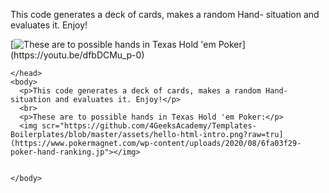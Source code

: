 
This code generates a deck of cards, makes a random Hand- situation and evaluates it. Enjoy!

[![These are to possible hands in Texas Hold 'em Poker]([https://github.com/4GeeksAcademy/Templates-Boilerplates/blob/master/assets/hello-html-intro.png?raw=tru](https://www.pokermagnet.com/wp-content/uploads/2020/08/6fa03f29-poker-hand-ranking.jpg)e)](https://youtu.be/dfbDCMu_p-0)

<!DOCTYPE html>
<html>
    <head>

    </head>
    <body>
      <p>This code generates a deck of cards, makes a random Hand- situation and evaluates it. Enjoy!</p>
      <br>
      <p>These are to possible hands in Texas Hold 'em Poker:</p>
      <img scr="https://github.com/4GeeksAcademy/Templates-Boilerplates/blob/master/assets/hello-html-intro.png?raw=tru](https://www.pokermagnet.com/wp-content/uploads/2020/08/6fa03f29-poker-hand-ranking.jp"></img>


    </body>
</html>
